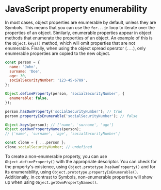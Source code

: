 # JavaScript property enumerability

In most cases, object properties are enumerable by default, unless they are Symbols. This means that you can use the `for...in` loop to iterate over the properties of an object. Similarly, enumerable properties appear in object methods that enumerate the properties of an object. An example of this is the `Object.keys()` method, which will omit properties that are not enumerable. Finally, when using the object spread operator (`...`), only enumerable properties are copied to the new object.

```js
const person = {
  name: 'John',
  surname: 'Doe',
  age: 30,
  socialSecurityNumber: '123-45-6789',
};

Object.defineProperty(person, 'socialSecurityNumber', {
  enumerable: false,
});

person.hasOwnProperty('socialSecurityNumber'); // true
person.propertyIsEnumerable('socialSecurityNumber'); // false

Object.keys(person); // ['name', 'surname', 'age']
Object.getOwnPropertyNames(person);
// ['name', 'surname', 'age', 'socialSecurityNumber']

const clone = { ...person };
clone.socialSecurityNumber; // undefined
```

To create a non-enumerable property, you can use `Object.defineProperty()` with the appropriate descriptor. You can check for the property's existence, using `Object.prototype.hasOwnProperty()` and for its enumerability, using `Object.prototype.propertyIsEnumerable()`. Additionally, in contrast to Symbols, non-enumerable properties will show up when using `Object.getOwnPropertyNames()`.
